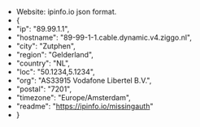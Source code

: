  * Website: ipinfo.io json format.
 *  {
 *	  "ip": "89.99.1.1",
 *	  "hostname": "89-99-1-1.cable.dynamic.v4.ziggo.nl",
 *	  "city": "Zutphen",
 *	  "region": "Gelderland",
 *	  "country": "NL",
 *	  "loc": "50.1234,5.1234",
 *	  "org": "AS33915 Vodafone Libertel B.V.",
 *	  "postal": "7201",
 *	  "timezone": "Europe/Amsterdam",
 *	  "readme": "https://ipinfo.io/missingauth"
 *	}
